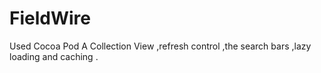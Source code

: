 # FieldWire
Used Cocoa Pod 
A Collection View ,refresh control ,the search bars ,lazy loading and caching .


